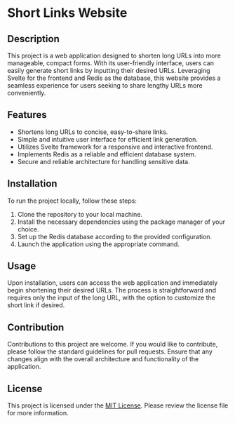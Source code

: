 # Short Links Website

## Description

This project is a web application designed to shorten long URLs into more manageable, compact forms. With its user-friendly interface, users can easily generate short links by inputting their desired URLs. Leveraging Svelte for the frontend and Redis as the database, this website provides a seamless experience for users seeking to share lengthy URLs more conveniently.

## Features

- Shortens long URLs to concise, easy-to-share links.
- Simple and intuitive user interface for efficient link generation.
- Utilizes Svelte framework for a responsive and interactive frontend.
- Implements Redis as a reliable and efficient database system.
- Secure and reliable architecture for handling sensitive data.

## Installation

To run the project locally, follow these steps:

1. Clone the repository to your local machine.
2. Install the necessary dependencies using the package manager of your choice.
3. Set up the Redis database according to the provided configuration.
4. Launch the application using the appropriate command.

## Usage

Upon installation, users can access the web application and immediately begin shortening their desired URLs. The process is straightforward and requires only the input of the long URL, with the option to customize the short link if desired.

## Contribution

Contributions to this project are welcome. If you would like to contribute, please follow the standard guidelines for pull requests. Ensure that any changes align with the overall architecture and functionality of the application.

## License

This project is licensed under the [MIT License](link-to-license). Please review the license file for more information.
